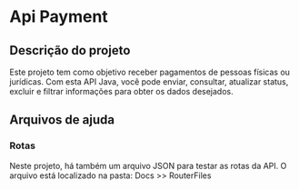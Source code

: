 # Api Payment
## Descrição do projeto

Este projeto tem como objetivo receber pagamentos de pessoas físicas ou jurídicas.
Com esta API Java, você pode enviar, consultar, atualizar status, excluir e filtrar informações para obter os dados desejados.

## Arquivos de ajuda

### Rotas
Neste projeto, há também um arquivo JSON para testar as rotas da API. O arquivo está localizado na pasta:
Docs >> RouterFiles